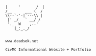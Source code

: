      |     '       /  |
     /__      ___ (  /
     \\--`-'-|`---\\ |
      |' _/   ` __/ /
      '._  W    ,--'
         |_:_._/


     www.deadsek.net

     CivMC Informational Website + Portfolio